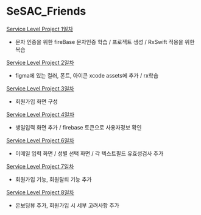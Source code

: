 # SeSAC_Friends

[Service Level Project 1일차](./workLog/20220117.md)
- 문자 인증을 위한 fireBase 문자인증 학습 / 프로젝트 생성 / RxSwift 적용을 위한 복습

[Service Level Project 2일차](./workLog/20220118.md)
- figma에 있는 컬러, 폰트, 아이콘 xcode assets에 추가 / rx학습

[Service Level Project 3일차](./workLog/20220119.md)
- 회원가입 화면 구성

[Service Level Project 4일차](./workLog/20220120.md)
- 생일입력 화면 추가 / firebase 토큰으로 사용자정보 확인

[Service Level Project 6일차](./workLog/20220122.md)
- 이메일 입력 화면 / 성별 선택 화면 / 각 텍스트필드 유효성검사 추가

[Service Level Project 7일차](./workLog/20220123.md)
- 회원가입 기능, 회원탈퇴 기능 추가

[Service Level Project 8일차](./workLog/20220124.md)
- 온보딩뷰 추가, 회원가입 시 세부 고려사항 추가